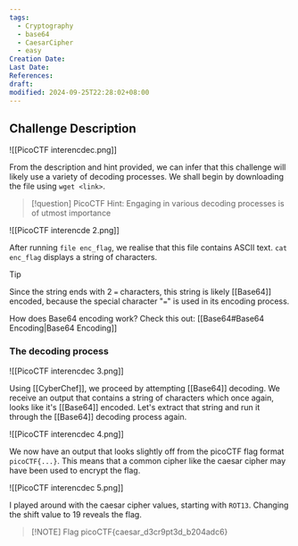 ```yaml
---
tags:
  - Cryptography
  - base64
  - CaesarCipher
  - easy
Creation Date: 
Last Date: 
References: 
draft: 
modified: 2024-09-25T22:28:02+08:00
---
```

## Challenge Description

![[PicoCTF interencdec.png]]

From the description and hint provided, we can infer that this challenge will likely use a variety of decoding processes. We shall begin by downloading the file using `wget <link>`. 

>[!question] PicoCTF Hint: Engaging in various decoding processes is of utmost importance

![[PicoCTF interencde 2.png]]

After running `file enc_flag`, we realise that this file contains ASCII text. `cat enc_flag` displays a string of characters.

>[!tip]
>Since the string ends with 2 `=` characters, this string is likely [[Base64]] encoded, because the special character "`=`" is used in its encoding process.
>
>How does Base64 encoding work? 
>Check this out: [[Base64#Base64 Encoding|Base64 Encoding]]

### The decoding process
![[PicoCTF interencdec 3.png]]

Using [[CyberChef]], we proceed by attempting [[Base64]] decoding. We receive an output that contains a string of characters which once again, looks like it's [[Base64]] encoded. Let's extract that string and run it through the [[Base64]] decoding process again.

![[PicoCTF interencdec 4.png]]

We now have an output that looks slightly off from the picoCTF flag format `picoCTF{...}`. This means that a common cipher like the caesar cipher may have been used to encrypt the flag.

![[PicoCTF interencdec 5.png]]

I played around with the caesar cipher values, starting with `ROT13`. Changing the shift value to 19 reveals the flag. 

> [!NOTE] Flag
>picoCTF{caesar_d3cr9pt3d_b204adc6}